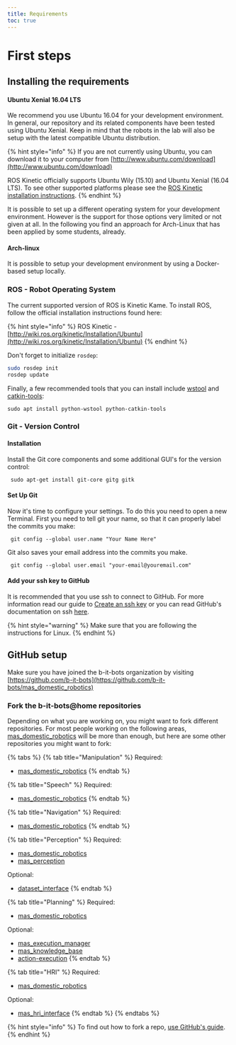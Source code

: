 ```yaml
---
title: Requirements
toc: true
---
```


# First steps

## Installing the requirements

#### Ubuntu Xenial 16.04 LTS

We recommend you use Ubuntu 16.04 for your development environment. In general, our repository and its related components have been tested using Ubuntu Xenial. Keep in mind that the robots in the lab will also be setup with the latest compatible Ubuntu distribution.

{% hint style="info" %}
If you are not currently using Ubuntu, you can download it to your computer from [http://www.ubuntu.com/download](http://www.ubuntu.com/download)

ROS Kinetic officially supports Ubuntu Wily \(15.10\) and Ubuntu Xenial \(16.04 LTS\). To see other supported platforms please see the [ROS Kinetic installation instructions](http://wiki.ros.org/kinetic/Installation).
{% endhint %}

It is possible to set up a different operating system for your development environment. However is the support for those options very limited or not given at all. In the following you find an approach for Arch-Linux that has been applied by some students, already.

#### Arch-linux

It is possible to setup your development environment by using a Docker-based setup locally. 

### ROS - Robot Operating System

The current supported version of ROS is Kinetic Kame. To install ROS, follow the official installation instructions found here:

{% hint style="info" %}
ROS Kinetic - [http://wiki.ros.org/kinetic/Installation/Ubuntu](http://wiki.ros.org/kinetic/Installation/Ubuntu)
{% endhint %}

Don't forget to initialize `rosdep`:

```bash
sudo rosdep init
rosdep update
```

Finally, a few recommended tools that you can install include [wstool](http://wiki.ros.org/wstool) and [catkin-tools](https://catkin-tools.readthedocs.io/en/latest/):

```text
sudo apt install python-wstool python-catkin-tools 
```

### Git - Version Control

#### Installation

Install the Git core components and some additional GUI's for the version control:

```text
 sudo apt-get install git-core gitg gitk
```

#### Set Up Git

Now it's time to configure your settings. To do this you need to open a new Terminal. First you need to tell git your name, so that it can properly label the commits you make:

```text
 git config --global user.name "Your Name Here"
```

Git also saves your email address into the commits you make.

```text
 git config --global user.email "your-email@youremail.com"
```

#### Add your ssh key to GitHub

It is recommended that you use ssh to connect to GitHub. For more information read our guide to [Create an ssh key](running-mas-software/tips.md#creating-your-ssh-key) or you can read GitHub's documentation on ssh [here](https://help.github.com/articles/connecting-to-github-with-ssh/). 

{% hint style="warning" %}
Make sure that you are following the instructions for Linux.
{% endhint %}

## GitHub setup

Make sure you have joined the b-it-bots organization by visiting [https://github.com/b-it-bots](https://github.com/b-it-bots/mas_domestic_robotics) 

### Fork the b-it-bots@home repositories

Depending on what you are working on, you might want to fork different repositories. For most people working on the following areas, [mas\_domestic\_robotics](https://github.com/b-it-bots/mas_domestic_robotics) will be more than enough, but here are some other repositories you might want to fork:

{% tabs %}
{% tab title="Manipulation" %}
Required:

* [mas\_domestic\_robotics](https://github.com/b-it-bots/mas_domestic_robotics)
{% endtab %}

{% tab title="Speech" %}
Required:

* [mas\_domestic\_robotics](https://github.com/b-it-bots/mas_domestic_robotics)
{% endtab %}

{% tab title="Navigation" %}
Required:

* [mas\_domestic\_robotics](https://github.com/b-it-bots/mas_domestic_robotics)
{% endtab %}

{% tab title="Perception" %}
Required:

* [mas\_domestic\_robotics](https://github.com/b-it-bots/mas_domestic_robotics)
* [mas\_perception](https://github.com/b-it-bots/mas_perception)

Optional:

* [dataset\_interface](https://github.com/b-it-bots/dataset_interface)
{% endtab %}

{% tab title="Planning" %}
Required:

* [mas\_domestic\_robotics](https://github.com/b-it-bots/mas_domestic_robotics)

Optional:

* [mas\_execution\_manager](https://github.com/b-it-bots/mas_execution_manager)
* [mas\_knowledge\_base](https://github.com/b-it-bots/mas_knowledge_base)
* [action-execution](https://github.com/b-it-bots/action-execution)
{% endtab %}

{% tab title="HRI" %}
Required:

* [mas\_domestic\_robotics](https://github.com/b-it-bots/mas_domestic_robotics)

Optional:

* [mas\_hri\_interface](https://github.com/b-it-bots/mas_hri_interface)
{% endtab %}
{% endtabs %}

{% hint style="info" %}
To find out how to fork a repo, [use GitHub's guide](https://help.github.com/articles/fork-a-repo/).
{% endhint %}

